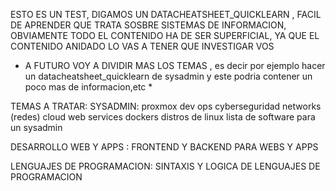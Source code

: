ESTO ES UN TEST, DIGAMOS UN DATACHEATSHEET_QUICKLEARN , FACIL DE APRENDER QUE TRATA SOSBRE SISTEMAS DE INFORMACION,
OBVIAMENTE TODO EL CONTENIDO HA DE SER SUPERFICIAL, YA QUE EL CONTENIDO ANIDADO LO VAS A TENER QUE INVESTIGAR VOS

* A FUTURO VOY A DIVIDIR MAS LOS TEMAS , es decir por ejemplo hacer un datacheatsheet_quicklearn de sysadmin y este podria contener un poco mas de informacion,etc *

TEMAS A TRATAR: 
  SYSADMIN:
    proxmox
    dev ops 
    cyberseguridad
    networks (redes)
    cloud web services
    dockers
    distros de linux
    lista de software para un sysadmin
  
  DESARROLLO WEB Y APPS : FRONTEND Y BACKEND PARA WEBS Y APPS
  
  LENGUAJES DE PROGRAMACION: SINTAXIS Y LOGICA DE LENGUAJES DE PROGRAMACION
  
  

